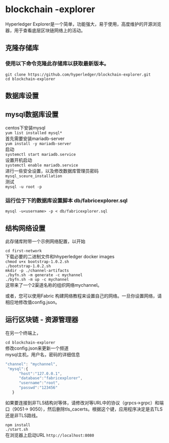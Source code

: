 # blockchain -explorer
Hyperledger Explorer是一个简单，功能强大，易于使用，高度维护的开源浏览器，用于查看底层区块链网络上的活动。<br/>
## 克隆存储库
### 使用以下命令克隆此存储库以获取最新版本。

`git clone https://github.com/hyperledger/blockchain-explorer.git`<br/>
`cd blockchain-explorer`<br/>

## 数据库设置

## mysql数据库设置
centos下安装mysql<br/>
`yum list installed mysql*`<br/>
首先需要安装mariadb-server<br/>
`yum install -y mariadb-server`<br/>
启动<br/>
`systemctl start mariadb.service`<br/>
设置开机启动<br/>
`systemctl enable mariadb.service`<br/>
进行一些安全设置，以及修改数据库管理员密码<br/>
`mysql_sceure_installation`<br/>
测试<br/>
`mysql -u root -p`<br/>

### 运行位于下的数据库设置脚本 db/fabricexplorer.sql

`mysql -u<username> -p < db/fabricexplorer.sql`<br/>

## 结构网络设置
此存储库附带一个示例网络配置，以开始<br/>

`cd first-network`<br/>
下载必要的二进制文件和hhyperledger docker images<br/>
`chmod u+x bootstrap-1.0.2.sh`<br/>
`./bootstrap-1.0.2.sh`<br/>
`mkdir -p ./channel-artifacts`<br/>
`./byfn.sh -m generate -c mychannel`<br/>
`./byfn.sh -m up -c mychannel`<br/>
这带来了一个2渠道名称的组织网络mychannel。<br/>

或者，您可以使用Fabric 构建网络教程来设置自己的网络。一旦你设置网络，请相应地修改值config.json。<br/>

## 运行区块链 - 资源管理器
在另一个终端上，<br/>

`cd blockchain-explorer`<br/>
修改config.json来更新一个频道<br/>
mysql主机，用户名，密码的详细信息<br/>
```javascript
"channel": "mychannel",
 "mysql":{
      "host":"127.0.0.1",
      "database":"fabricexplorer",
      "username":"root",
      "passwd":"123456"
   }
```
如果要连接到非TLS结构对等体，请修改对等URL中的协议（grpcs->grpc）和端口（9051-> 9050），然后删除tls_cacerts。根据这个键，应用程序决定是去TLS还是非TLS路线。<br/>

`npm install`<br/>
`./start.sh`<br/>
在浏览器上启动URL `http://localhost:8080`<br/>